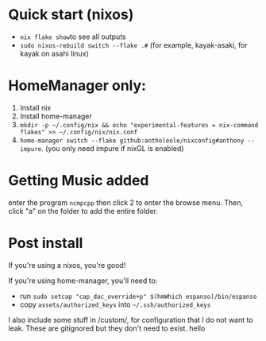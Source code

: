 # Quick start (nixos)
- `nix flake show`to see all outputs
- `sudo nixos-rebuild switch --flake .#` (for example, kayak-asaki, for kayak on asahi linux)

# HomeManager only: 
1. Install nix
2. Install home-manager
3. `mkdir -p ~/.config/nix && echo "experimental-features = nix-command flakes" >> ~/.config/nix/nix.conf`
4. `home-manager switch --flake github:antholeole/nixconfig#anthony --impure`. (you only need impure if nixGL is enabled)

# Getting Music added
enter the program `ncmpcpp` then click 2 to enter the browse menu. Then, click "a" on the folder to add the entire folder. 

# Post install
If you're using a nixos, you're good!

If you're using home-manager, you'll need to:
- run `sudo setcap "cap_dac_override+p" $(hmWhich espanso)/bin/espanso`
- copy `assets/authorized_keys` into `~/.ssh/authorized_keys`

I also include some stuff in /custom/, for configuration that I do not want to leak.
These are gitignored but they don't need to exist.
hello 



